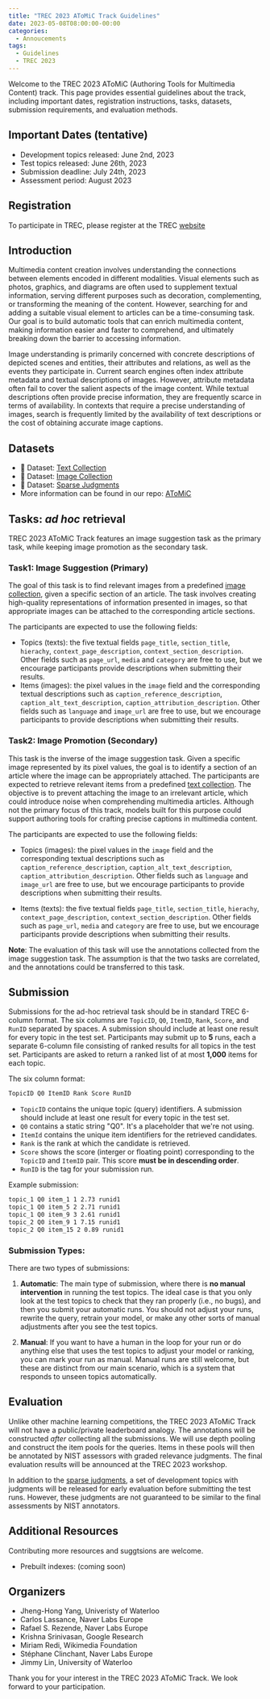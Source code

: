 ```yaml
---
title: "TREC 2023 AToMiC Track Guidelines"
date: 2023-05-08T08:00:00-00:00
categories:
  - Annoucements
tags:
  - Guidelines
  - TREC 2023
---
```


Welcome to the TREC 2023 AToMiC (Authoring Tools for Multimedia Content) track. 
This page provides essential guidelines about the track, including important dates, registration instructions, tasks, datasets, submission requirements, and evaluation methods.

## Important Dates (tentative)
- Development topics released: June 2nd, 2023
- Test topics released: June 26th, 2023
- Submission deadline: July 24th, 2023
- Assessment period: August 2023


## Registration
To participate in TREC, please register at the TREC [website](https://ir.nist.gov/trecsubmit.open/application.html)


## Introduction
Multimedia content creation involves understanding the connections between elements encoded in different modalities.
Visual elements such as photos, graphics, and diagrams are often used to supplement textual information, serving different purposes such as decoration, complementing, or transforming the meaning of the content. 
However, searching for and adding a suitable visual element to articles can be a time-consuming task. 
Our goal is to build automatic tools that can enrich multimedia content, making information easier and faster to comprehend, and ultimately breaking down the barrier to accessing information.

Image understanding is primarily concerned with concrete descriptions of depicted scenes and entities, their attributes and relations, as well as the events they participate in.
Current search engines often index attribute metadata and textual descriptions of images.
However, attribute metadata often fail to cover the salient aspects of the image content.
While textual descriptions often provide precise information, they are frequently scarce in terms of availability. 
In contexts that require a precise understanding of images, search is frequently limited by the availability of text descriptions or the cost of obtaining accurate image captions.


## Datasets
- 🤗 Dataset: [Text Collection](https://huggingface.co/datasets/TREC-AToMiC/AToMiC-Texts-v0.2.1)
- 🤗 Dataset: [Image Collection](https://huggingface.co/datasets/TREC-AToMiC/AToMiC-Images-v0.2)
- 🤗 Dataset: [Sparse Judgments](https://huggingface.co/datasets/TREC-AToMiC/AToMiC-Qrels-v0.2)
- More information can be found in our repo: [AToMiC](https://github.com/TREC-AToMiC/AToMiC)

## Tasks: *ad hoc* retrieval
TREC 2023 AToMiC Track features an image suggestion task as the primary task, while keeping image promotion as the secondary task.

### Task1: Image Suggestion (Primary)
The goal of this task is to find relevant images from a predefined [image collection](https://huggingface.co/datasets/TREC-AToMiC/AToMiC-Images-v0.2), given a specific section of an article.
The task involves creating high-quality representations of information presented in images, so that appropriate images can be attached to the corresponding article sections.

The participants are expected to use the following fields:
- Topics (texts): the five textual fields `page_title`, `section_title`, `hierachy`, `context_page_description`, `context_section_description`. 
Other fields such as `page_url`, `media` and `category` are free to use, but we encourage participants provide descriptions when submitting their results.
- Items (images): the pixel values in the `image` field and the corresponding textual descriptions such as `caption_reference_description`, `caption_alt_text_description`, `caption_attribution_description`.
Other fields such as `language` and `image_url` are free to use, but we encourage participants to provide descriptions when submitting their results.

### Task2: Image Promotion (Secondary)
This task is the inverse of the image suggestion task. 
Given a specific image represented by its pixel values, the goal is to identify a section of an article where the image can be appropriately attached.
The participants are expected to retrieve relevant items from a predefined [text collection](https://huggingface.co/datasets/TREC-AToMiC/AToMiC-Texts-v0.2.1).
The objective is to prevent attaching the image to an irrelevant article, which could introduce noise when comprehending multimedia articles. 
Although not the primary focus of this track, models built for this purpose could support authoring tools for crafting precise captions in multimedia content.

The participants are expected to use the following fields:
- Topics (images): the pixel values in the `image` field and the corresponding textual descriptions such as `caption_reference_description`, `caption_alt_text_description`, `caption_attribution_description`.
Other fields such as `language` and `image_url` are free to use, but we encourage participants to provide descriptions when submitting their results.

- Items (texts): the five textual fields `page_title`, `section_title`, `hierachy`, `context_page_description`, `context_section_description`. 
Other fields such as `page_url`, `media` and `category` are free to use, but we encourage participants provide descriptions when submitting their results.

**Note**:
The evaluation of this task will use the annotations collected from the image suggestion task. 
The assumption is that the two tasks are correlated, and the annotations could be transferred to this task.


## Submission
Submissions for the ad-hoc retrieval task should be in standard TREC 6-column format. 
The six columns are `TopicID`, `Q0`, `ItemID`, `Rank`, `Score`, and `RunID` separated by spaces. 
A submission should include at least one result for every topic in the test set. 
Participants may submit up to **5** runs, each a separate 6-column file consisting of ranked results for all topics in the test set. 
Participants are asked to return a ranked list of at most **1,000** items for each topic.

The six column format: 
```bash
TopicID Q0 ItemID Rank Score RunID
```
- `TopicID` contains the unique topic (query) identifiers. A submission should include at least one result for every topic in the test set.
- `Q0` contains a static string "Q0". It's a placeholder that we're not using.
- `ItemId` contains the unique item identifiers for the retrieved candidates.
- `Rank` is the rank at which the candidate is retrieved.
- `Score` shows the score (interger or floating point) corresponding to the `TopicID` and `ItemID` pair. This score **must be in descending order**.
- `RunID` is the tag for your submission run.

Example submission:
```bash
topic_1 Q0 item_1 1 2.73 runid1
topic_1 Q0 item_5 2 2.71 runid1
topic_1 Q0 item_9 3 2.61 runid1
topic_2 Q0 item_9 1 7.15 runid1
topic_2 Q0 item_15 2 0.89 runid1
```

### Submission Types:
There are two types of submissions:

1. **Automatic**:
The main type of submission, where there is **no manual intervention** in running the test topics. 
The ideal case is that you only look at the test topics to check that they ran properly (i.e., no bugs), and then you submit your automatic runs.
You should not adjust your runs, rewrite the query, retrain your model, or make any other sorts of manual adjustments after you see the test topics.

2. **Manual**:
If you want to have a human in the loop for your run or do anything else that uses the test topics to adjust your model or ranking, you can mark your run as manual. 
Manual runs are still welcome, but these are distinct from our main scenario, which is a system that responds to unseen topics automatically.


## Evaluation
Unlike other machine learning competitions, the TREC 2023 AToMiC Track will not have a public/private leaderboard analogy. 
The annotations will be constructed *after* collecting all the submissions. 
We will use depth pooling and construct the item pools for the queries. 
Items in these pools will then be annotated by NIST assessors with graded relevance judgments.
The final evaluation results will be announced at the TREC 2023 workshop.

In addition to the [sparse judgments](https://huggingface.co/datasets/TREC-AToMiC/AToMiC-Qrels-v0.2), a set of development topics with judgments will be released for early evaluation before submitting the test runs. 
However, these judgments are not guaranteed to be similar to the final assessments by NIST annotators.


## Additional Resources
Contributing more resources and suggtsions are welcome.
- Prebuilt indexes: (coming soon)


## Organizers
- Jheng-Hong Yang, Univeristy of Waterloo
- Carlos Lassance, Naver Labs Europe
- Rafael S. Rezende, Naver Labs Europe
- Krishna Srinivasan, Google Research
- Miriam Redi, Wikimedia Foundation
- Stéphane Clinchant, Naver Labs Europe
- Jimmy Lin, University of Waterloo

Thank you for your interest in the TREC 2023 AToMiC Track. We look forward to your participation.